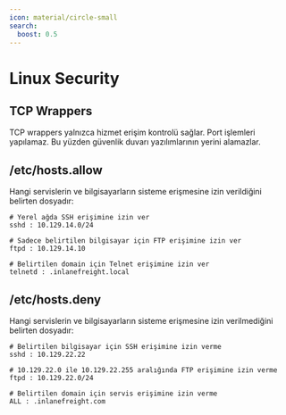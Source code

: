 ```yaml
---
icon: material/circle-small
search:
  boost: 0.5
---
```


# Linux Security

## TCP Wrappers

TCP wrappers yalnızca hizmet erişim kontrolü sağlar. Port işlemleri yapılamaz. Bu yüzden güvenlik duvarı yazılımlarının yerini alamazlar.

## /etc/hosts.allow

Hangi servislerin ve bilgisayarların sisteme erişmesine izin verildiğini belirten dosyadır:

```text title="/etc/hosts.allow" linenums="1"
# Yerel ağda SSH erişimine izin ver
sshd : 10.129.14.0/24

# Sadece belirtilen bilgisayar için FTP erişimine izin ver
ftpd : 10.129.14.10

# Belirtilen domain için Telnet erişimine izin ver
telnetd : .inlanefreight.local
```

## /etc/hosts.deny

Hangi servislerin ve bilgisayarların sisteme erişmesine izin verilmediğini belirten dosyadır:

```text title="/etc/hosts.deny" linenums="1"
# Belirtilen bilgisayar için SSH erişimine izin verme
sshd : 10.129.22.22

# 10.129.22.0 ile 10.129.22.255 aralığında FTP erişimine izin verme
ftpd : 10.129.22.0/24

# Belirtilen domain için servis erişimine izin verme
ALL : .inlanefreight.com
```
